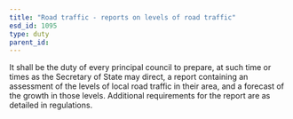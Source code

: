 ```yaml
---
title: "Road traffic - reports on levels of road traffic"
esd_id: 1095
type: duty
parent_id:  
---
```


It shall be the duty of every principal council to prepare, at such time or times as the Secretary of State may direct, a report containing an assessment of the levels of local road traffic in their area, and a forecast of the growth in those levels.  Additional requirements for the report are as detailed in regulations.

